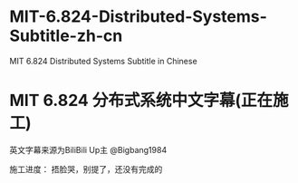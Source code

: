 # MIT-6.824-Distributed-Systems-Subtitle-zh-cn
MIT 6.824 Distributed Systems Subtitle in Chinese

# MIT 6.824 分布式系统中文字幕(正在施工)

英文字幕来源为BiliBili Up主 @Bigbang1984

施工进度：
捂脸哭，别提了，还没有完成的
